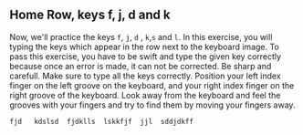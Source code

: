 

## Home Row, keys f, j, d and k

Now, we'll practice the keys `f`, `j`, `d` , `k`,`s` and `l`.
In this exercise, you will typing the keys which appear in the row next to the keyboard image. To pass this exercise, you have to be swift and type the given key correctly because once an error is made, it can not be corrected.
Be sharp and carefull. Make sure to type all the keys correctly.
Position your left index finger on the left groove on the keyboard, and your right index finger on the right groove of the keyboard. Look away from the keyboard and feel the grooves with your fingers and try to find them by moving your fingers away.


```practicetyping
fjd   kdslsd  fjdklls  lskkfjf  jjl  sddjdkff
```
